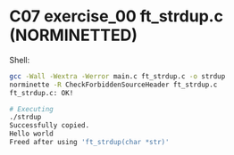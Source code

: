 # C07 exercise_00 ft_strdup.c (NORMINETTED)

Shell:
```bash
gcc -Wall -Wextra -Werror main.c ft_strdup.c -o strdup
norminette -R CheckForbiddenSourceHeader ft_strdup.c
ft_strdup.c: OK!

# Executing
./strdup
Successfully copied.
Hello world
Freed after using 'ft_strdup(char *str)'
```
